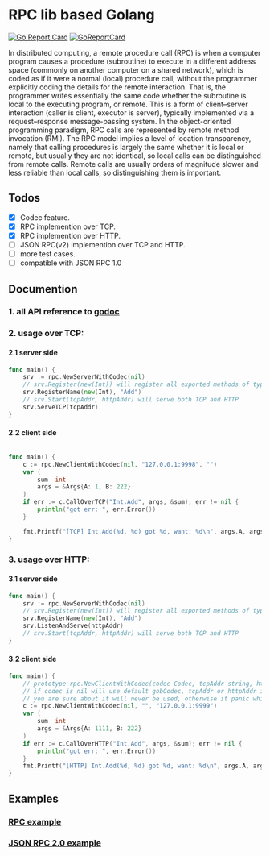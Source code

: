 # RPC lib based Golang
[![Go Report Card](https://goreportcard.com/badge/github.com/yeqown/rpc)](https://goreportcard.com/report/github.com/yeqown/rpc) [![GoReportCard](https://godoc.org/github.com/yeqown/rpc?status.svg)](https://godoc.org/github.com/yeqown/rpc)

In distributed computing, a remote procedure call (RPC) is when a computer program causes a procedure (subroutine) to execute in a different address space (commonly on another computer on a shared network), which is coded as if it were a normal (local) procedure call, without the programmer explicitly coding the details for the remote interaction. That is, the programmer writes essentially the same code whether the subroutine is local to the executing program, or remote. This is a form of client–server interaction (caller is client, executor is server), typically implemented via a request–response message-passing system. In the object-oriented programming paradigm, RPC calls are represented by remote method invocation (RMI). The RPC model implies a level of location transparency, namely that calling procedures is largely the same whether it is local or remote, but usually they are not identical, so local calls can be distinguished from remote calls. Remote calls are usually orders of magnitude slower and less reliable than local calls, so distinguishing them is important.

## Todos

* [x] Codec feature.
* [x] RPC implemention over TCP.
* [x] RPC implemention over HTTP.
* [ ] JSON RPC(v2) implemention over TCP and HTTP.
* [ ] more test cases.
* [ ] compatible with JSON RPC 1.0

## Documention

### 1. all API reference to [godoc](https://godoc.org/github.com/yeqown/rpc)

### 2. usage over TCP:

#### 2.1 server side

```go
func main() {
	srv := rpc.NewServerWithCodec(nil)
	// srv.Register(new(Int)) will register all exported methods of type `Int`
	srv.RegisterName(new(Int), "Add")
	// srv.Start(tcpAddr, httpAddr) will serve both TCP and HTTP
	srv.ServeTCP(tcpAddr)
}
```

#### 2.2 client side

```go

func main() {
	c := rpc.NewClientWithCodec(nil, "127.0.0.1:9998", "")
	var (
		sum  int
		args = &Args{A: 1, B: 222}
	)
	if err := c.CallOverTCP("Int.Add", args, &sum); err != nil {
		println("got err: ", err.Error())
	}

	fmt.Printf("[TCP] Int.Add(%d, %d) got %d, want: %d\n", args.A, args.B, sum, args.A+args.B)
}
```

### 3. usage over HTTP:

#### 3.1 server side

```go
func main() {
	srv := rpc.NewServerWithCodec(nil)
	// srv.Register(new(Int)) will register all exported methods of type `Int`
	srv.RegisterName(new(Int), "Add")
	srv.ListenAndServe(httpAddr)
	// srv.Start(tcpAddr, httpAddr) will serve both TCP and HTTP
}
```

#### 3.2 client side

```go
func main() {
	// prototype rpc.NewClientWithCodec(codec Codec, tcpAddr string, httpAddr string)
	// if codec is nil will use default gobCodec, tcpAddr or httpAddr is empty only when
	// you are sure about it will never be used, otherwise it panic while using some functions.
	c := rpc.NewClientWithCodec(nil, "", "127.0.0.1:9999")
	var (
		sum  int
		args = &Args{A: 1111, B: 222}
	)
	if err := c.CallOverHTTP("Int.Add", args, &sum); err != nil {
		println("got err: ", err.Error())
	}
	fmt.Printf("[HTTP] Int.Add(%d, %d) got %d, want: %d\n", args.A, args.B, sum, args.A+args.B)
}
```

## Examples

### [RPC example](examples/rpc)
### [JSON RPC 2.0 example](examples/json2)